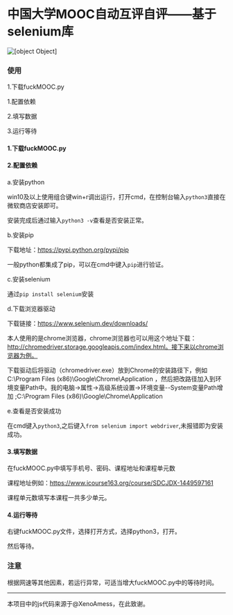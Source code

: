 # 中国大学MOOC自动互评自评——基于selenium库
![[object Object]](https://socialify.git.ci/lylelove/fuckMOOC/image?description=1&language=1&name=1&owner=1&theme=Dark)
### 使用

1.下载fuckMOOC.py

1.配置依赖

2.填写数据

3.运行等待

#### 1.下载fuckMOOC.py

#### 2.配置依赖

a.安装python

win10及以上使用组合键win+r调出运行，打开cmd，在控制台输入```python3```直接在微软商店安装即可。

安装完成后通过输入```python3 -v```查看是否安装正常。

b.安装pip

下载地址：https://pypi.python.org/pypi/pip

一般python都集成了pip，可以在cmd中键入```pip```进行验证。

c.安装selenium

通过```pip install selenium```安装

d.下载浏览器驱动

下载链接：https://www.selenium.dev/downloads/

本人使用的是chrome浏览器，chrome浏览器也可以用这个地址下载：http://chromedriver.storage.googleapis.com/index.html。接下来以chrome浏览器为例。

下载驱动后将驱动（chromedriver.exe）放到Chrome的安装路径下，例如 C:\Program Files (x86)\Google\Chrome\Application  ，然后把改路径加入到环境变量Path中。我的电脑->属性->高级系统设置->环境变量--System变量Path增加 ;C:\Program Files (x86)\Google\Chrome\Application

e.查看是否安装成功

在cmd键入```python3```,之后键入```from selenium import webdriver```,未报错即为安装成功。

#### 3.填写数据

在fuckMOOC.py中填写手机号、密码、课程地址和课程单元数

课程地址例如：https://www.icourse163.org/course/SDCJDX-1449597161

课程单元数填写本课程一共多少单元。

#### 4.运行等待

右键fuckMOOC.py文件，选择打开方式，选择python3，打开。

然后等待。

### 注意

根据网速等其他因素，若运行异常，可适当增大fuckMOOC.py中的等待时间。



------

本项目中的js代码来源于@XenoAmess，在此致谢。





